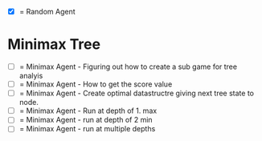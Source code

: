 * [x] = Random Agent

# Minimax Tree
* [ ] = Minimax Agent - Figuring out how to create a sub game for tree analyis
* [ ] = Minimax Agent - How to get the score value
* [ ] = Minimax Agent - Create optimal datastructre giving next tree state to node.
* [ ] = Minimax Agent - Run at depth of 1. max
* [ ] = Minimax Agent - run at depth of 2 min 
* [ ] = Minimax Agent - run at multiple depths